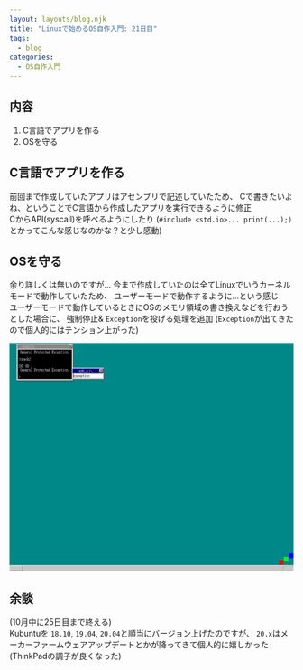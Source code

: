 ```yaml
---
layout: layouts/blog.njk
title: "Linuxで始めるOS自作入門: 21日目"
tags:
  - blog
categories:
  - OS自作入門
---
```


## 内容

1. C言語でアプリを作る
1. OSを守る

## C言語でアプリを作る

前回まで作成していたアプリはアセンブリで記述していたため、
Cで書きたいよね、ということでC言語から作成したアプリを実行できるように修正\
CからAPI(syscall)を呼べるようにしたり (`#include <std.io>... print(...);)`
とかってこんな感じなのかな？と少し感動)

## OSを守る

余り詳しくは無いのですが...
今まで作成していたのは全てLinuxでいうカーネルモードで動作していたため、
ユーザーモードで動作するように...という感じ\
ユーザーモードで動作しているときにOSのメモリ領域の書き換えなどを行おうとした場合に、
強制停止& `Exception`を投げる処理を追加
(`Exception`が出てきたので個人的にはテンション上がった)

![osの画像](os-21day.png)

## 余談

(10月中に25日目まで終える)\
Kubuntuを `18.10`, `19.04`, `20.04`と順当にバージョン上げたのですが、
`20.x`はメーカーファームウェアアップデートとかが降ってきて個人的に嬉しかった
(ThinkPadの調子が良くなった)

